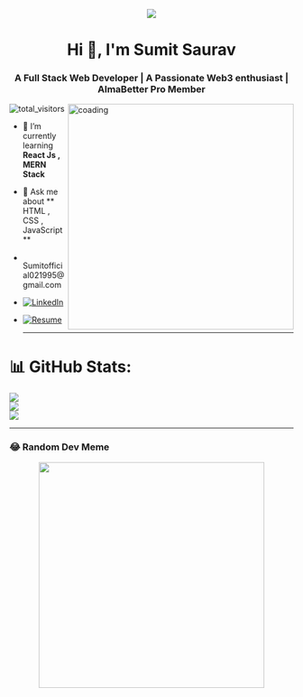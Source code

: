 <p align="center"> <img src="https://repository-images.githubusercontent.com/588181932/e36ec678-7984-4cdd-8e4c-a3932772ff8e"/> </p>
<h1 align="center">Hi 👋, I'm Sumit Saurav</h1>
<h3 align="center">A Full Stack Web Developer | A Passionate Web3 enthusiast | AlmaBetter Pro Member</h3>
<img align = "right" alt = 'coading' width = "400" src="https://media0.giphy.com/media/Y4ak9Ki2GZCbJxAnJD/giphy.gif?cid=ecf05e47n94oo29o6yno61scw5nmu0pjptehajmmftb9ob1k&ep=v1_gifs_search&rid=giphy.gif&ct=g">
<p align="left"> <img src="https://komarev.com/ghpvc/?username=sumit021995&label=Profile%20views&color=0e75b6&style=flat" alt="total_visitors" /> </p>

- 🌱 I’m currently learning **React Js , MERN Stack**

- 💬 Ask me about **  HTML , CSS , JavaScript  **

- <p align="left"> <img weight="15px" height="15px" src="https://upload.wikimedia.org/wikipedia/commons/thumb/7/7e/Gmail_icon_%282020%29.svg/512px-Gmail_icon_%282020%29.svg.png?20221017173631"/>    Sumitofficial021995@gmail.com</p>

-  [![LinkedIn](https://img.shields.io/badge/LinkedIn-%230077B5.svg?logo=linkedin&logoColor=white)](https://linkedin.com/in/sumit-saurav-3388b5112)
-  [![Resume](https://cdn-icons-png.flaticon.com/128/5404/5404040.png)](https://www.canva.com/design/DAF3xhamTBc/wAPWZ85U58a_qx7_2ZkWHA/view?utm_content=DAF3xhamTBc&utm_campaign=designshare&utm_medium=link&utm_source=editor)<br/><hr/>
  




# 📊 GitHub Stats:
![](https://github-readme-stats.vercel.app/api/top-langs/?username=sumit021995&theme=algolia&hide_border=false&include_all_commits=true&count_private=false&layout=compact)<br/>
![](https://github-readme-stats.vercel.app/api?username=sumit021995&theme=algolia&hide_border=false&include_all_commits=true&count_private=false)<br/>
![](https://github-readme-streak-stats.herokuapp.com/?user=sumit021995&theme=algolia&hide_border=false)<br/><hr/>





### 😂 Random Dev Meme
<p align="center"><img  src='https://randommeme-five.vercel.app/' style="height: 400px;"/></p>




